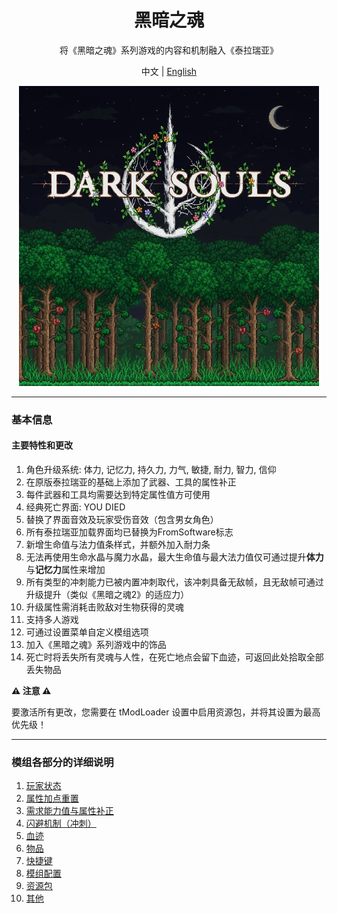 <div align="center">

# 黑暗之魂

将《黑暗之魂》系列游戏的内容和机制融入《泰拉瑞亚》

中文 | [English](README.md)

<img src="src/icon_workshop.png" alt="Icon" style="max-width: 100%;"/>

</div>

---

### 基本信息

#### 主要特性和更改
1. 角色升级系统: 体力, 记忆力, 持久力, 力气, 敏捷, 耐力, 智力, 信仰  
2. 在原版泰拉瑞亚的基础上添加了武器、工具的属性补正 
3. 每件武器和工具均需要达到特定属性值方可使用  
4. 经典死亡界面: YOU DIED
5. 替换了界面音效及玩家受伤音效（包含男女角色）  
6. 所有泰拉瑞亚加载界面均已替换为FromSoftware标志
7. 新增生命值与法力值条样式，并额外加入耐力条
8. 无法再使用生命水晶与魔力水晶，最大生命值与最大法力值仅可通过提升**体力**与**记忆力**属性来增加
9. 所有类型的冲刺能力已被内置冲刺取代，该冲刺具备无敌帧，且无敌帧可通过升级提升（类似《黑暗之魂2》的适应力）
10. 升级属性需消耗击败敌对生物获得的灵魂 
11. 支持多人游戏
12. 可通过设置菜单自定义模组选项
13. 加入《黑暗之魂》系列游戏中的饰品
14. 死亡时将丢失所有灵魂与人性，在死亡地点会留下血迹，可返回此处拾取全部丢失物品  

**⚠ 注意 ⚠**  

要激活所有更改，您需要在 tModLoader 设置中启用资源包，并将其设置为最高优先级！

---

### 模组各部分的详细说明

<ol>
  <li><a href="wiki/Stats_ZH.md">玩家状态</a></li>
  <li><a href="wiki/RespecStats_ZH.md">属性加点重置</a></li>
  <li><a href="wiki/ReqParam_ParamBonus_ZH.md">需求能力值与属性补正</a></li>
  <li><a href="wiki/Dodge_ZH.md">闪避机制（冲刺）</a></li>
  <li><a href="wiki/Bloodstain_ZH.md">血迹</a></li>
  <li><a href="wiki/Items_ZH.md">物品</a></li>
  <li><a href="wiki/Hotkeys_ZH.md">快捷键</a></li>
  <li><a href="wiki/Config_ZH.md">模组配置</a></li>
  <li><a href="wiki/ResourcePack_ZH.md">资源包</a></li>
  <li><a href="wiki/Other_ZH.md">其他</a></li>
</ol>





